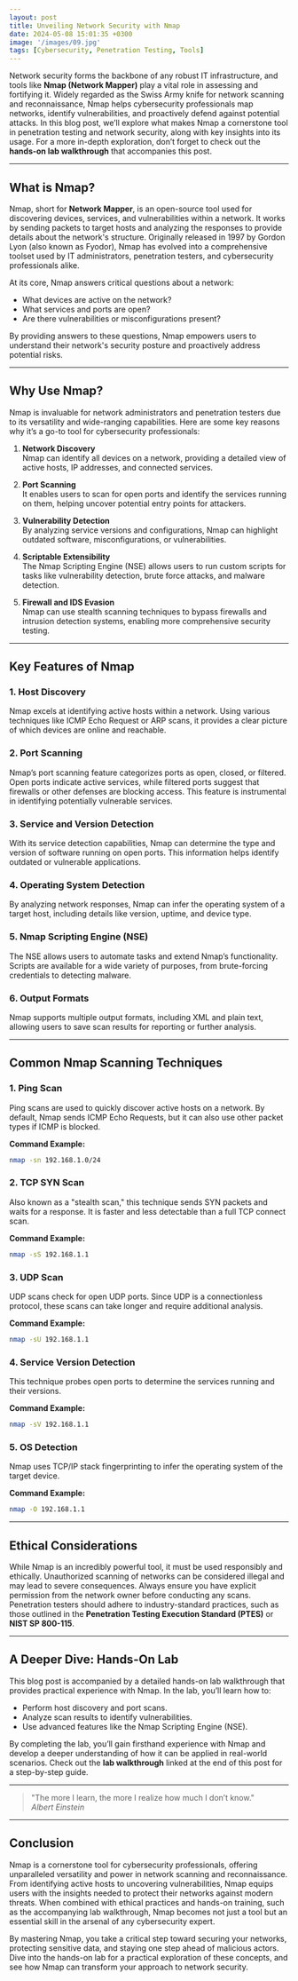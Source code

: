```yaml
---
layout: post
title: Unveiling Network Security with Nmap
date: 2024-05-08 15:01:35 +0300
image: '/images/09.jpg'
tags: [Cybersecurity, Penetration Testing, Tools]
---
```


Network security forms the backbone of any robust IT infrastructure, and tools like **Nmap (Network Mapper)** play a vital role in assessing and fortifying it. Widely regarded as the Swiss Army knife for network scanning and reconnaissance, Nmap helps cybersecurity professionals map networks, identify vulnerabilities, and proactively defend against potential attacks. In this blog post, we’ll explore what makes Nmap a cornerstone tool in penetration testing and network security, along with key insights into its usage. For a more in-depth exploration, don’t forget to check out the **hands-on lab walkthrough** that accompanies this post.

---

## What is Nmap?

Nmap, short for **Network Mapper**, is an open-source tool used for discovering devices, services, and vulnerabilities within a network. It works by sending packets to target hosts and analyzing the responses to provide details about the network's structure. Originally released in 1997 by Gordon Lyon (also known as Fyodor), Nmap has evolved into a comprehensive toolset used by IT administrators, penetration testers, and cybersecurity professionals alike.

At its core, Nmap answers critical questions about a network:
- What devices are active on the network?  
- What services and ports are open?  
- Are there vulnerabilities or misconfigurations present?  

By providing answers to these questions, Nmap empowers users to understand their network's security posture and proactively address potential risks.

---

## Why Use Nmap?

Nmap is invaluable for network administrators and penetration testers due to its versatility and wide-ranging capabilities. Here are some key reasons why it’s a go-to tool for cybersecurity professionals:

1. **Network Discovery**  
   Nmap can identify all devices on a network, providing a detailed view of active hosts, IP addresses, and connected services.

2. **Port Scanning**  
   It enables users to scan for open ports and identify the services running on them, helping uncover potential entry points for attackers.

3. **Vulnerability Detection**  
   By analyzing service versions and configurations, Nmap can highlight outdated software, misconfigurations, or vulnerabilities.

4. **Scriptable Extensibility**  
   The Nmap Scripting Engine (NSE) allows users to run custom scripts for tasks like vulnerability detection, brute force attacks, and malware detection.

5. **Firewall and IDS Evasion**  
   Nmap can use stealth scanning techniques to bypass firewalls and intrusion detection systems, enabling more comprehensive security testing.

---

## Key Features of Nmap

### 1. **Host Discovery**
Nmap excels at identifying active hosts within a network. Using various techniques like ICMP Echo Request or ARP scans, it provides a clear picture of which devices are online and reachable.

### 2. **Port Scanning**
Nmap’s port scanning feature categorizes ports as open, closed, or filtered. Open ports indicate active services, while filtered ports suggest that firewalls or other defenses are blocking access. This feature is instrumental in identifying potentially vulnerable services.

### 3. **Service and Version Detection**
With its service detection capabilities, Nmap can determine the type and version of software running on open ports. This information helps identify outdated or vulnerable applications.

### 4. **Operating System Detection**
By analyzing network responses, Nmap can infer the operating system of a target host, including details like version, uptime, and device type.

### 5. **Nmap Scripting Engine (NSE)**
The NSE allows users to automate tasks and extend Nmap’s functionality. Scripts are available for a wide variety of purposes, from brute-forcing credentials to detecting malware.

### 6. **Output Formats**
Nmap supports multiple output formats, including XML and plain text, allowing users to save scan results for reporting or further analysis.

---

## Common Nmap Scanning Techniques

### 1. **Ping Scan**
Ping scans are used to quickly discover active hosts on a network. By default, Nmap sends ICMP Echo Requests, but it can also use other packet types if ICMP is blocked.

**Command Example:**  
```bash
nmap -sn 192.168.1.0/24
```

### 2. **TCP SYN Scan**
Also known as a "stealth scan," this technique sends SYN packets and waits for a response. It is faster and less detectable than a full TCP connect scan.

**Command Example:**  
```bash
nmap -sS 192.168.1.1
```

### 3. **UDP Scan**
UDP scans check for open UDP ports. Since UDP is a connectionless protocol, these scans can take longer and require additional analysis.

**Command Example:**  
```bash
nmap -sU 192.168.1.1
```

### 4. **Service Version Detection**
This technique probes open ports to determine the services running and their versions.

**Command Example:**  
```bash
nmap -sV 192.168.1.1
```

### 5. **OS Detection**
Nmap uses TCP/IP stack fingerprinting to infer the operating system of the target device.

**Command Example:**  
```bash
nmap -O 192.168.1.1
```

---

## Ethical Considerations

While Nmap is an incredibly powerful tool, it must be used responsibly and ethically. Unauthorized scanning of networks can be considered illegal and may lead to severe consequences. Always ensure you have explicit permission from the network owner before conducting any scans. Penetration testers should adhere to industry-standard practices, such as those outlined in the **Penetration Testing Execution Standard (PTES)** or **NIST SP 800-115**.

---

## A Deeper Dive: Hands-On Lab

This blog post is accompanied by a detailed hands-on lab walkthrough that provides practical experience with Nmap. In the lab, you’ll learn how to:
- Perform host discovery and port scans.
- Analyze scan results to identify vulnerabilities.
- Use advanced features like the Nmap Scripting Engine (NSE).

By completing the lab, you’ll gain firsthand experience with Nmap and develop a deeper understanding of how it can be applied in real-world scenarios. Check out the **lab walkthrough** linked at the end of this post for a step-by-step guide.

---

> "The more I learn, the more I realize how much I don’t know."  
> <cite>Albert Einstein</cite>

---

## Conclusion

Nmap is a cornerstone tool for cybersecurity professionals, offering unparalleled versatility and power in network scanning and reconnaissance. From identifying active hosts to uncovering vulnerabilities, Nmap equips users with the insights needed to protect their networks against modern threats. When combined with ethical practices and hands-on training, such as the accompanying lab walkthrough, Nmap becomes not just a tool but an essential skill in the arsenal of any cybersecurity expert.

By mastering Nmap, you take a critical step toward securing your networks, protecting sensitive data, and staying one step ahead of malicious actors. Dive into the hands-on lab for a practical exploration of these concepts, and see how Nmap can transform your approach to network security.
